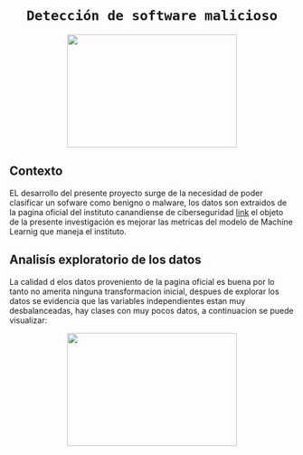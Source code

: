 # <h1 align="center">**`Detección de software malicioso`** <br> </h1>

<p align="center">
<img src="https://github.com/NestorSaenz/deteccion_software_malicioso/blob/main/imagenes/Malware-que-afecta-a-Mac-detectado-00.jpg"  width="300" height="200" >
</p>

## **Contexto**

EL desarrollo del presente proyecto surge de la necesidad de poder clasificar un sofware como benigno o malware, los datos son extraidos de la pagina oficial del instituto canandiense de ciberseguridad [link](https://www.unb.ca/cic/datasets/iotdataset-2023.html) el objeto de la presente investigación es mejorar las metricas del modelo de Machine Learnig que maneja el instituto.

## **Analisís exploratorio de los datos**

La calidad d elos datos proveniento de la pagina oficial es buena por lo tanto no amerita ninguna transformacion inicial, despues de explorar los datos se evidencia que las variables independientes estan muy desbalanceadas, hay clases con muy pocos datos, a continuacion se puede visualizar: <p align="center">
<img src="https://github.com/NestorSaenz/deteccion_software_malicioso/blob/main/imagenes/Captura%20de%20pantalla%202024-05-28%20004828.png"  width="300" height="200" >
</p>
